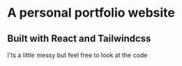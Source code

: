 # A personal portfolio website

## Built with React and Tailwindcss

I'ts a little messy but feel free to look at the code
